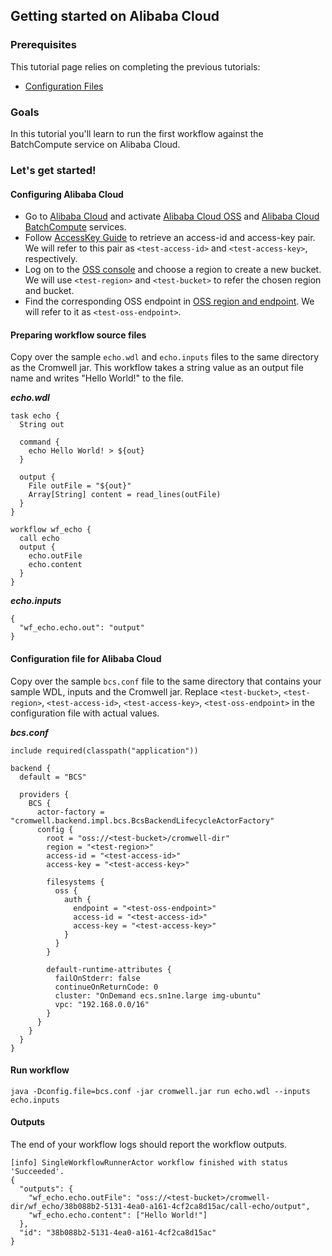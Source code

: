 ## Getting started on Alibaba Cloud

### Prerequisites

This tutorial page relies on completing the previous tutorials:

- [Configuration Files](ConfigurationFiles.md)

### Goals

In this tutorial you'll learn to run the first workflow against the BatchCompute service on Alibaba Cloud.

### Let's get started!

####

#### Configuring Alibaba Cloud

- Go to <a href="https://www.aliyun.com/" target="_blank">Alibaba Cloud</a> and activate <a href="https://www.aliyun.com/product/oss">Alibaba Cloud OSS</a> and <a href="https://www.aliyun.com/product/batchcompute">Alibaba Cloud BatchCompute</a> services. 
- Follow <a href="https://help.aliyun.com/document_detail/63724.html" target="_blank">AccessKey Guide</a> to retrieve an access-id and access-key pair. We will refer to this pair as `<test-access-id>` and `<test-access-key>`, respectively.
- Log on to the <a href="https://oss.console.aliyun.com/" target="_blank">OSS console</a> and choose a region to create a new bucket. We will use `<test-region>` and `<test-bucket>` to refer the chosen region and bucket.
- Find the corresponding OSS endpoint in <a href="https://help.aliyun.com/document_detail/31837.html" target="_blank">OSS region and endpoint</a>. We will refer to it as `<test-oss-endpoint>`.

#### Preparing workflow source files

Copy over the sample `echo.wdl` and `echo.inputs` files to the same directory as the Cromwell jar. 
This workflow takes a string value as an output file name and writes "Hello World!" to the file. 

***echo.wdl***

```
task echo {
  String out

  command {
    echo Hello World! > ${out}
  }

  output {
    File outFile = "${out}"
    Array[String] content = read_lines(outFile)
  }
}

workflow wf_echo {
  call echo
  output {
    echo.outFile
    echo.content
  }
}
```

***echo.inputs***

```
{
  "wf_echo.echo.out": "output"
}
```

#### Configuration file for Alibaba Cloud

Copy over the sample `bcs.conf` file to the same directory that contains your sample WDL, inputs and the Cromwell jar. Replace `<test-bucket>`, `<test-region>`, `<test-access-id>`, `<test-access-key>`, `<test-oss-endpoint>` in the configuration file with actual values.  

***bcs.conf***

```
include required(classpath("application"))

backend {
  default = "BCS"
  
  providers {
    BCS {
      actor-factory = "cromwell.backend.impl.bcs.BcsBackendLifecycleActorFactory"
      config {
        root = "oss://<test-bucket>/cromwell-dir"
        region = "<test-region>"
        access-id = "<test-access-id>"
        access-key = "<test-access-key>"
        
        filesystems {
          oss {
            auth {
              endpoint = "<test-oss-endpoint>"
              access-id = "<test-access-id>"
              access-key = "<test-access-key>"
            }
          }
        }
        
        default-runtime-attributes {
          failOnStderr: false
          continueOnReturnCode: 0
          cluster: "OnDemand ecs.sn1ne.large img-ubuntu"
          vpc: "192.168.0.0/16"
        } 
      }
    }
  }
}
```

#### Run workflow

`java -Dconfig.file=bcs.conf -jar cromwell.jar run echo.wdl --inputs echo.inputs`

#### Outputs

The end of your workflow logs should report the workflow outputs. 

```
[info] SingleWorkflowRunnerActor workflow finished with status 'Succeeded'.
{
  "outputs": {
    "wf_echo.echo.outFile": "oss://<test-bucket>/cromwell-dir/wf_echo/38b088b2-5131-4ea0-a161-4cf2ca8d15ac/call-echo/output",
    "wf_echo.echo.content": ["Hello World!"]
  },
  "id": "38b088b2-5131-4ea0-a161-4cf2ca8d15ac"
}
```
